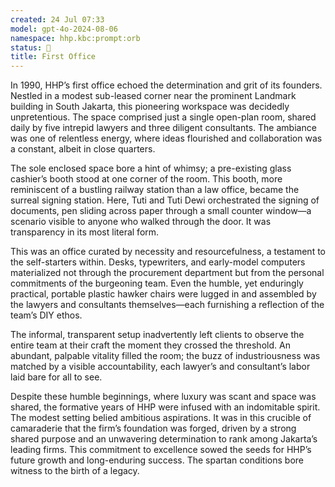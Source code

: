 ```yaml
---
created: 24 Jul 07:33
model: gpt-4o-2024-08-06
namespace: hhp.kbc:prompt:orb
status: 🤖
title: First Office
---
```


In 1990, HHP’s first office echoed the determination and grit of its founders. Nestled in a modest sub-leased corner near the prominent Landmark building in South Jakarta, this pioneering workspace was decidedly unpretentious. The space comprised just a single open-plan room, shared daily by five intrepid lawyers and three diligent consultants. The ambiance was one of relentless energy, where ideas flourished and collaboration was a constant, albeit in close quarters.

The sole enclosed space bore a hint of whimsy; a pre-existing glass cashier’s booth stood at one corner of the room. This booth, more reminiscent of a bustling railway station than a law office, became the surreal signing station. Here, Tuti and Tuti Dewi orchestrated the signing of documents, pen sliding across paper through a small counter window—a scenario visible to anyone who walked through the door. It was transparency in its most literal form.

This was an office curated by necessity and resourcefulness, a testament to the self-starters within. Desks, typewriters, and early-model computers materialized not through the procurement department but from the personal commitments of the burgeoning team. Even the humble, yet enduringly practical, portable plastic hawker chairs were lugged in and assembled by the lawyers and consultants themselves—each furnishing a reflection of the team’s DIY ethos.

The informal, transparent setup inadvertently left clients to observe the entire team at their craft the moment they crossed the threshold. An abundant, palpable vitality filled the room; the buzz of industriousness was matched by a visible accountability, each lawyer’s and consultant’s labor laid bare for all to see.

Despite these humble beginnings, where luxury was scant and space was shared, the formative years of HHP were infused with an indomitable spirit. The modest setting belied ambitious aspirations. It was in this crucible of camaraderie that the firm’s foundation was forged, driven by a strong shared purpose and an unwavering determination to rank among Jakarta’s leading firms. This commitment to excellence sowed the seeds for HHP’s future growth and long-enduring success. The spartan conditions bore witness to the birth of a legacy.